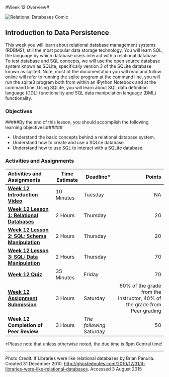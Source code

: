 #Week 12 Overview#

![Relational Databases Comic](images/relational_databases.jpg)

## Introduction to Data Persistence ##

This week you will learn about relational database management systems
(RDBMS), still the most popular data storage technology. You will learn
SQL, the language by which database users interact with a relational
database. To test database and SQL concepts, we will use the open source
database system known as SQLite, specifically version 3 of the SQLite
database known as sqlite3. Note, most of the documentation you will read
and follow online will refer to running the sqlite program at the
command line, you will run the sqlite3 program both from within an
IPython Notebook and at the command line. Using SQLite, you will learn
about SQL data definition language (DDL) functionality and SQL data
manipulation language (DML) functionality.

### Objectives ###

#####By the end of this lesson, you should accomplish the following learning objectives:######

- Understand the basic concepts behind a relational database system.
- Understand how to create and use a SQLite database.
- Understand how to use SQL to interact with a SQLite database.

### Activities and Assignments ###

|Activities and Assignments | Time Estimate | Deadline* | Points|
|:------| -----|-------|----------:|
|**[Week 12 Introduction Video][w12v]**|10 Minutes|Tuesday|NA|
|**[Week 12 Lesson 1: Relational Databases](lesson1.md)**| 2 Hours |Thursday| 20|
|**[Week 12 Lesson 2: SQL: Schema Manipulation](lesson2.md)**| 2 Hours | Thursday | 20 |
|**[Week 12 Lesson 3: SQL: Data Manipulation](lesson3.md)**| 2 Hours | Thursday| 70 |
|**[Week 12 Quiz][w12q]**| 35 Minutes | Friday | 70|
|**[Week 12 Assignment Submission][w12a]**| 3 Hours | Saturday | 60% of the grade from the Instructor, 40% of the grade from Peer grading | 
|**Week 12 Completion of Peer Review**| 3 Hours | *The following* Saturday | 50 | 

*Please note that unless otherwise noted, the due time is 6pm Central time!

----------
[w12v]: https://mediaspace.illinois.edu/media/Week+Twelve/1_7ngyznna/33195071
[w12a]: https://learn.illinois.edu/mod/workshop/view.php?id=1095383
[w12q]: https://learn.illinois.edu/mod/quiz/view.php?id=1095380

Photo Credit: If Libraries were like relational databases by Brian Panulla. Created 31 December 2010. http://ghostednotes.com/2010/12/31/if-libraries-were-like-relational-databases. Accessed 3 August 2015
